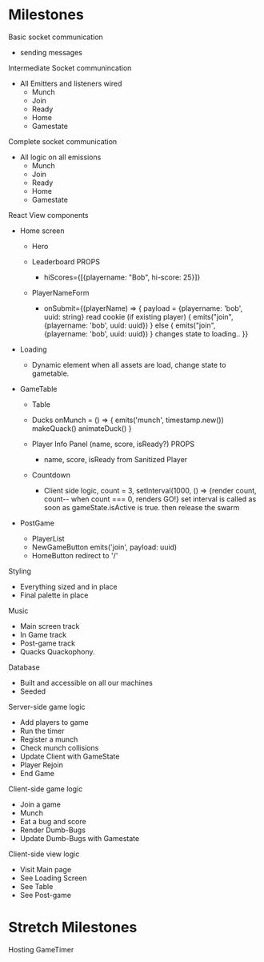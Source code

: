 # Milestones

Basic socket communication
  - sending messages

Intermediate Socket communincation
  - All Emitters and listeners wired
    - Munch
    - Join
    - Ready
    - Home
    - Gamestate

Complete socket communication
  - All logic on all emissions
    - Munch
    - Join
    - Ready
    - Home
    - Gamestate

React View components
  - Home screen
    - Hero
    - Leaderboard
      PROPS
      - hiScores={[{playername: "Bob", hi-score: 25}]}

    - PlayerNameForm
      - onSubmit={(playerName) => {
        payload = {playername: 'bob', uuid: string}
        read cookie (if existing player) {
           emits("join", {playername: 'bob', uuid: uuid})
        } else {
          emits("join", {playername: 'bob', uuid: uuid})
        }
        changes state to loading..
      }}

  - Loading
    - Dynamic element
      when all assets are load, change state to gametable.

  - GameTable

    - Table
    - Ducks
      onMunch = () => {
        emits('munch', timestamp.new())
        makeQuack()
        animateDuck()
      }
    - Player Info Panel (name, score, isReady?)
      PROPS
      - name, score, isReady from Sanitized Player

    - Countdown
      - Client side logic, count = 3, setInterval(1000, () => {render count, count-- when count === 0, renders GO!} set interval is called as soon as gameState.isActive is true.
      then release the swarm
  - PostGame
    - PlayerList
    - NewGameButton emits('join', payload: uuid)
    - HomeButton redirect to '/'
  
Styling
  - Everything sized and in place
  - Final palette in place

Music
  - Main screen track
  - In Game track
  - Post-game track
  - Quacks Quackophony.

Database
  - Built and accessible on all our machines
  - Seeded

Server-side game logic
  - Add players to game
  - Run the timer
  - Register a munch
  - Check munch collisions
  - Update Client with GameState
  - Player Rejoin
  - End Game

Client-side game logic
  - Join a game
  - Munch
  - Eat a bug and score
  - Render Dumb-Bugs
  - Update Dumb-Bugs with Gamestate

Client-side view logic
  - Visit Main page
  - See Loading Screen
  - See Table
  - See Post-game

# Stretch Milestones

Hosting
GameTimer
